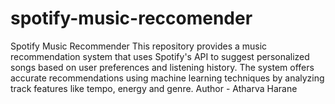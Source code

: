 # spotify-music-reccomender
Spotify Music Recommender This repository provides a music recommendation system that uses Spotify's API to suggest personalized songs based on user preferences and listening history. The system offers accurate recommendations using machine learning techniques by analyzing track features like tempo, energy and genre.
Author - Atharva Harane
